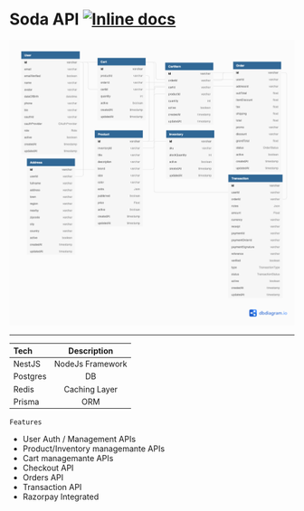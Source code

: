 # Soda API [![Inline docs](https://img.shields.io/static/v1?label=API%20v1&message=Postman%20Collection&color=<COLOR>)](https://documenter.getpostman.com/view/5139631/TzRVfSMv)

![alt text](../docs/Architecture/db.png)

---

| Tech     |   Description    |
| :------- | :--------------: |
| NestJS   | NodeJs Framework |
| Postgres |        DB        |
| Redis    |  Caching Layer   |
| Prisma   |       ORM        |

`Features`
- User Auth / Management APIs
- Product/Inventory managemante APIs
- Cart managemante APIs
- Checkout API
- Orders API
- Transaction API
- Razorpay Integrated

